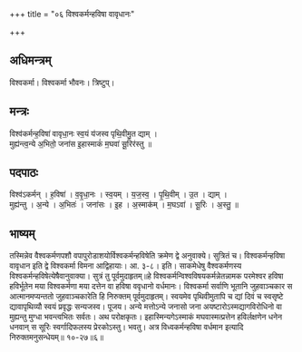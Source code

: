 +++
title = "०६ विश्वकर्मन्हविषा वावृधानः"

+++
## अधिमन्त्रम्
विश्वकर्मा। विश्वकर्मा भौवनः। त्रिष्टुप्।

## मन्त्रः
विश्व॑कर्मन्ह॒विषा॑ वावृधा॒नः स्व॒यं य॑जस्व पृथि॒वीमु॒त द्याम् ।  
मुह्य॑न्त्व॒न्ये अ॒भितो॒ जना॑स इ॒हास्माकं॑ म॒घवा॑ सू॒रिर॑स्तु ॥

## पदपाठः
विश्व॑ऽकर्मन् । ह॒विषा॑ । व॒वृ॒धा॒नः । स्व॒यम् । य॒ज॒स्व॒ । पृ॒थि॒वीम् । उ॒त । द्याम् ।  
मुह्य॑न्तु । अ॒न्ये । अ॒भितः॑ । जना॑सः । इ॒ह । अ॒स्माक॑म् । म॒घऽवा॑ । सू॒रिः । अ॒स्तु॒ ॥

## भाष्यम्
तस्मिन्नेव वैश्वकर्मणपशौ वपापुरोडाशयोर्विश्वकर्मन्हविषेति क्रमेण द्वे अनुवाक्ये। सुत्रितं च। विश्वकर्मन्हविषा वावृधान इति द्वे विश्वकर्मा विमना आद्विहायाः। आ. ३-८। इति। साकमेधेषु वैश्वकर्मणस्य विश्वकर्मन्हविषेत्येषैवानुवाक्या। सुत्रं तु पूर्वमुदाहृतम्॥हे विश्वकर्मन्विश्वविषयकर्मन्नेतन्नामक परमेश्वर हविषा हविर्भूतेन मया विश्वकर्मणा मया दत्तेन वा हविषा ववृधानो वर्धमानः। विश्वकर्मा सर्वाणि भूतानि जुहवाञ्चकार स आत्मानमप्यन्ततो जुहवाञ्चकारेति हि निरुक्तम् पूर्वमुदाहृतम्। स्वयमेव पृथिवीमुतापि च द्यां दिवं च स्वसृष्टे द्यावापृथिव्यौ स्वयं प्रवृद्धः सन्यजस्व। पूजय। अन्ये मत्तोऽन्ये जनासो जना अयष्टारोऽस्मद्यागविरोधिनो वा मुह्यन्तु मुग्धा भवन्त्वभितः सर्वतः। अथ परोक्षकृतः। इहास्मिन्यगेऽस्माकं मघवास्मत्प्रत्तेन हविर्लक्षणेन धनेन धनवान् स सूरिः स्वर्गादिफलस्य प्रेरकोऽस्तु। भवतु। अत्र विध्वकर्मन्हविषा वर्धमान इत्यादि निरुक्तमनुसन्धेयम्॥ १०-२७॥६॥